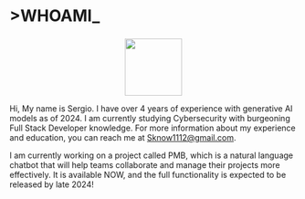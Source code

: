 # >WHOAMI_

###

<div align="center">
  <img height="100" src="https://myamber.cloud/life/v1/file?query=%7B%22token%22%3A%22a4b0d92e5b2750059777eaecba5648b2%22%2C%22root%22%3A%22cloud%22%2C%22path%22%3A%22%2Fshared-to%2Fab7d4058-65157d7f%22%7D"  />
</div>

Hi, My name is Sergio. I have over 4 years of experience with generative AI models as of 2024. I am currently studying Cybersecurity with burgeoning Full Stack Developer knowledge. For more information about my experience and education, you can reach me at Sknow1112@gmail.com.

I am currently working on a project called PMB, which is a natural language chatbot that will help teams collaborate and manage their projects more effectively. It is available NOW, and the full functionality is expected to be released by late 2024!
<!--
**Sknow1112/Sknow1112** is a ✨ _special_ ✨ repository because its `README.md` (this file) appears on your GitHub profile.

Here are some ideas to get you started:

- 🔭 I’m currently working on ...
- 🌱 I’m currently learning ...
- 👯 I’m looking to collaborate on ...
- 🤔 I’m looking for help with ...
- 💬 Ask me about ...
- 📫 How to reach me: ...
- 😄 Pronouns: ...
- ⚡ Fun fact: ...
-->
